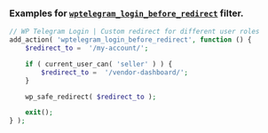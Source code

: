 ### Examples for [`wptelegram_login_before_redirect`](../README.md#wptelegram_login_before_redirect) filter.

```php
// WP Telegram Login | Custom redirect for different user roles
add_action( 'wptelegram_login_before_redirect', function () {
    $redirect_to =  '/my-account/';

    if ( current_user_can( 'seller' ) ) {
        $redirect_to =  '/vendor-dashboard/';
    }

    wp_safe_redirect( $redirect_to );

    exit();
} );
```
